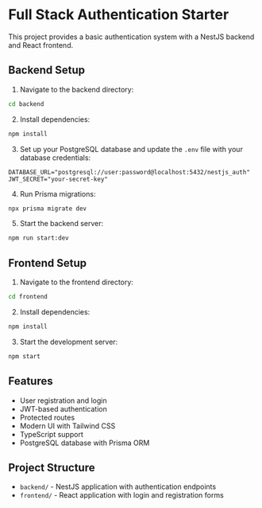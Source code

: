 # Full Stack Authentication Starter

This project provides a basic authentication system with a NestJS backend and React frontend.

## Backend Setup

1. Navigate to the backend directory:
```bash
cd backend
```

2. Install dependencies:
```bash
npm install
```

3. Set up your PostgreSQL database and update the `.env` file with your database credentials:
```
DATABASE_URL="postgresql://user:password@localhost:5432/nestjs_auth"
JWT_SECRET="your-secret-key"
```

4. Run Prisma migrations:
```bash
npx prisma migrate dev
```

5. Start the backend server:
```bash
npm run start:dev
```

## Frontend Setup

1. Navigate to the frontend directory:
```bash
cd frontend
```

2. Install dependencies:
```bash
npm install
```

3. Start the development server:
```bash
npm start
```

## Features

- User registration and login
- JWT-based authentication
- Protected routes
- Modern UI with Tailwind CSS
- TypeScript support
- PostgreSQL database with Prisma ORM

## Project Structure

- `backend/` - NestJS application with authentication endpoints
- `frontend/` - React application with login and registration forms 